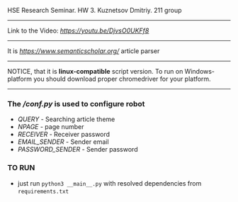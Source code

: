 HSE Research Seminar. HW 3. Kuznetsov Dmitriy. 211 group
***
Link to the Video: *https://youtu.be/DjvsO0UKFf8*
***
It is *https://www.semanticscholar.org/* article parser
***
NOTICE, that it is **linux-compatible** script version. To run on Windows-platform you should download proper chromedriver for your platform.
***
### The */conf.py* is used to configure robot
* *QUERY* - Searching article theme
* *NPAGE* - page number
* *RECEIVER* - Receiver password
* *EMAIL_SENDER* - Sender email
* *PASSWORD_SENDER* - Sender password

### TO RUN
* just run `python3 __main__.py` with resolved dependencies from `requirements.txt`
